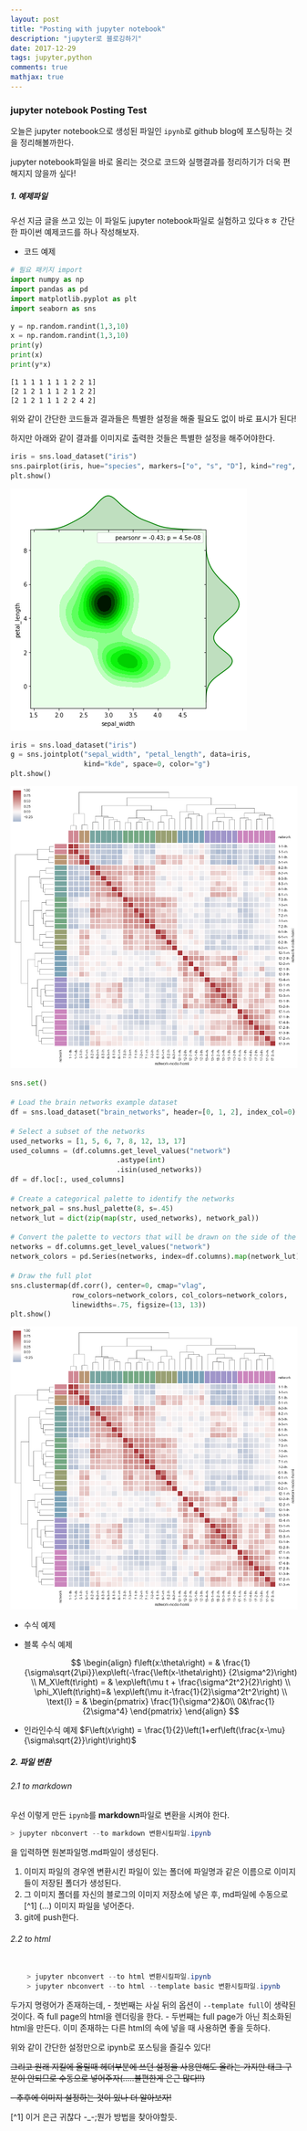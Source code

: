 ```yaml
---
layout: post
title: "Posting with jupyter notebook"
description: "jupyter로 블로깅하기"
date: 2017-12-29
tags: jupyter,python
comments: true
mathjax: true
---
```


### jupyter notebook Posting Test

오늘은 jupyter notebook으로 생성된 파일인 `ipynb`로 github blog에 포스팅하는 것을 정리해볼까한다.

jupyter notebook파일을 바로 올리는 것으로 코드와 실행결과를 정리하기가 더욱 편해지지 않을까 싶다!




##### 1. 예제파일

우선 지금 글을 쓰고 있는 이 파일도 jupyter notebook파일로 실험하고 있다ㅎㅎ
간단한 파이썬 예제코드를 하나 작성해보자.


- 코드 예제


```python
# 필요 패키지 import
import numpy as np
import pandas as pd
import matplotlib.pyplot as plt
import seaborn as sns
```


```python
y = np.random.randint(1,3,10)
x = np.random.randint(1,3,10)
print(y)
print(x)
print(y*x)
```

    [1 1 1 1 1 1 1 2 2 1]
    [2 1 2 1 1 1 2 1 2 2]
    [2 1 2 1 1 1 2 2 4 2]


위와 같이 간단한 코드들과 결과들은 특별한 설정을 해줄 필요도 없이 바로 표시가 된다!

하지만 아래와 같이 결과를 이미지로 출력한 것들은 특별한 설정을 해주어야한다.


```python
iris = sns.load_dataset("iris")
sns.pairplot(iris, hue="species", markers=["o", "s", "D"], kind="reg", diag_kind="kde", palette="husl")
plt.show()
```


![2017-12-29-posting-with-jupyter-notebook_7_0](../images/2017-12-29-posting-with-jupyter-notebook_files/2017-12-29-posting-with-jupyter-notebook_7_0.png)



```python
iris = sns.load_dataset("iris")
g = sns.jointplot("sepal_width", "petal_length", data=iris,
                  kind="kde", space=0, color="g")
plt.show()
```


![2017-12-29-posting-with-jupyter-notebook_8_0](../images/2017-12-29-posting-with-jupyter-notebook_files/2017-12-29-posting-with-jupyter-notebook_8_0.png)



```python
sns.set()

# Load the brain networks example dataset
df = sns.load_dataset("brain_networks", header=[0, 1, 2], index_col=0)

# Select a subset of the networks
used_networks = [1, 5, 6, 7, 8, 12, 13, 17]
used_columns = (df.columns.get_level_values("network")
                          .astype(int)
                          .isin(used_networks))
df = df.loc[:, used_columns]

# Create a categorical palette to identify the networks
network_pal = sns.husl_palette(8, s=.45)
network_lut = dict(zip(map(str, used_networks), network_pal))

# Convert the palette to vectors that will be drawn on the side of the matrix
networks = df.columns.get_level_values("network")
network_colors = pd.Series(networks, index=df.columns).map(network_lut)

# Draw the full plot
sns.clustermap(df.corr(), center=0, cmap="vlag",
               row_colors=network_colors, col_colors=network_colors,
               linewidths=.75, figsize=(13, 13))
plt.show()
```


![2017-12-29-posting-with-jupyter-notebook_9_0](../images/2017-12-29-posting-with-jupyter-notebook_files/2017-12-29-posting-with-jupyter-notebook_9_0.png)


- 수식 예제


- 블록 수식 예제

    $$
    \begin{align}
        f\left(x:\theta\right) = & \frac{1}{\sigma\sqrt{2\pi}}\exp\left(-\frac{\left(x-\theta\right)} {2\sigma^2}\right) \\
        M_X\left(t\right) = & \exp\left(\mu t + \frac{\sigma^2t^2}{2}\right) \\
        \phi_X\left(t\right)=& \exp\left(\mu it-\frac{1}{2}\sigma^2t^2\right) \\
        \text{I} = & \begin{pmatrix}
                        \frac{1}{\sigma^2}&0\\
                        0&\frac{1}{2\sigma^4}
                      \end{pmatrix}
    \end{align} 
    $$

- 인라인수식 예제
  $F\left(x\right) = \frac{1}{2}\left(1+erf\left(\frac{x-\mu}{\sigma\sqrt{2}}\right)\right)$


##### 2. 파일 변환
###### 2.1 to markdown

우선 이렇게 만든 `ipynb`를 **markdown**파일로 변환을 시켜야 한다.

```powershell
> jupyter nbconvert --to markdown 변환시킬파일.ipynb
```
을 입력하면 원본파일명.md파일이 생성된다.

1. 이미지 파일의 경우엔 변환시킨 파일이 있는 폴더에 파일명과 같은 이름으로 이미지들이 저장된 폴더가 생성된다.
2. 그 이미지 폴더를 자신의 블로그의 이미지 저장소에 넣은 후, md파일에 수동으로[^1] (...) 이미지 파일을 넣어준다.
3. git에 push한다.





###### 2.2 to html

```powershell

    > jupyter nbconvert --to html 변환시킬파일.ipynb
    > jupyter nbconvert --to html --template basic 변환시킬파일.ipynb
```
두가지 명령어가 존재하는데, 
    - 첫번째는 사실 뒤의 옵션이 `--template full`이 생략된것이다. 즉 full page의 html을 렌더링을 한다.
    - 두번째는 full page가 아닌 최소화된 html을 만든다. 이미 존재하는 다른 html의 속에 넣을 때 사용하면 좋을 듯하다.



위와 같이 간단한 설정만으로 ipynb로 포스팅을 즐길수 있다!

~~그리고 원래 지킬에 올릴때 헤더부분에 쓰던 설정을 사용안해도 올라는 가지만 태그 구분이 안되므로 수동으로 넣어주자(.....불편한게 은근 많다!!)~~



~~- 추후에 이미지 설정하는 것이 있나 더 알아보자!~~



[^1] 이거 은근 귀찮다 -_-;뭔가 방법을 찾아야할듯.


